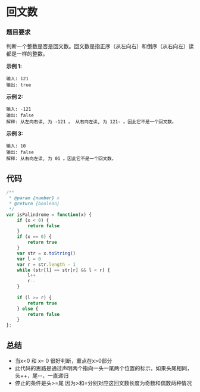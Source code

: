# 回文数

### 题目要求

判断一个整数是否是回文数。回文数是指正序（从左向右）和倒序（从右向左）读都是一样的整数。

**示例 1:**

```
输入: 121
输出: true
```

**示例 2:**

```
输入: -121
输出: false
解释: 从左向右读, 为 -121 。 从右向左读, 为 121- 。因此它不是一个回文数。
```

**示例 3:**

```
输入: 10
输出: false
解释: 从右向左读, 为 01 。因此它不是一个回文数。
```

## 代码

```javascript
/**
 * @param {number} x
 * @return {boolean}
 */
var isPalindrome = function(x) {
    if (x < 0) {
        return false 
    }
    if (x == 0) {
        return true
    }
    var str = x.toString()
    var l = 0
    var r = str.length - 1
    while (str[l] == str[r] && l < r) {
        l++
        r--
    }
    
    if (l >= r) {
        return true
    } else {
        return false
    } 
};
```

## 总结

- 当x<0 和 x= 0 很好判断，重点在x>0部分
- 此代码的思路是通过声明两个指向一头一尾两个位置的标示，如果头尾相同，头++，尾--，一直递归
- 停止的条件是头>=尾 因为>和=分别对应这回文数长度为奇数和偶数两种情况